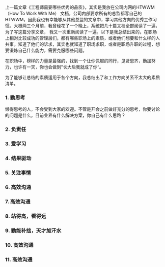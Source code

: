 上一篇文章《工程师需要哪些优秀的品质》，其实是我放在公司内网的HTWWM（How To Work With Me） 文档，公司内部要求所有的总监都写自己的HTWWM，因此我也有幸能够从其他总监的文章中，学习其他方向的优秀工作习惯。大概两三个月前，我曾经花了一个晚上，系统把几十篇文档全部阅读了一遍，为了写这篇分享文章， 我又一次重新阅读了一遍。以下是我总结出来的，在职场上相对比较成功的管理层们，都有哪些职场上的素质，或者他们想要和什么样的人共事。知道了他们的诉求，其实也就知道了职场求职，或者是职场升职的过程，想要锻炼自己什么能力，需要克服哪些问题。

在职场中，榜样的力量是最强的，找到一个让你佩服的同行，见贤思齐，勤加努力，也许有一天，你也会做到“长大后我就成了你“。

为了能够让总结的素质适用于各个方向，我总结出了和工作方向关系不太大的素质清单。

###  1. 勤思考
懒得思考的人，不会受到大家的欢迎。不管是开会之前做好充分的思考，你要讨论的问题是什么，目前业界有什么解决方案，你自己有什么思路？

###  2. 负责任

###  3. 爱学习

###  4. 结果驱动

###  5. 关注事情

###  6. 高效沟通

###  7. 高效沟通

###  8. 站得高，看得远

###  9. 勤能补拙，天才加汗水

###  10. 高效沟通

###  11. 高效沟通

<!--stackedit_data:
eyJoaXN0b3J5IjpbMTE0MTM3NTEyM119
-->
